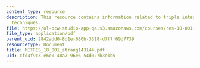 ```yaml
---
content_type: resource
description: This resource contains information related to triple integrals and cylindrical
  techniques.
file: https://ol-ocw-studio-app-qa.s3.amazonaws.com/courses/res-18-001-calculus-online-textbook-spring-2005/cfd4f9c3e6c048a796e654d027b3e1b5_MITRES_18_001_strang143144.pdf
file_type: application/pdf
parent_uid: 2842add0-8d1e-680b-3318-d7f7f69d7739
resourcetype: Document
title: MITRES_18_001_strang143144.pdf
uid: cfd4f9c3-e6c0-48a7-96e6-54d027b3e1b5
---
```

